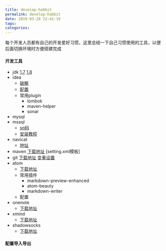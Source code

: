 ```yaml
---
title: develop-habbit
permalink: develop-habbit
date: 2019-03-28 22:41:19
tags:
categories:
---
```

每个开发人员都有自己的开发爱好习惯，这里总结一下自己习惯使用的工具，以便后面切换环境时方便搭建完成
<!--more-->
#### 开发工具
- jdk
  [1.7]()
  [1.8]()
- idea
  - [破解]()
  - [配置]()
  - 常用plugin
    - lombok
    - maven-helper
    - sonar
- mysql
- mssql
  - [sn码]()
  - [安装教程]()
- navicat
  - [地址]()
- maven
  [下载地址]()
  [setting.xml模板]
- git
  [下载地址]()
  [变量设置]()
- atom
  - [下载地址]()
  - 常用插件
    - markdown-preview-enhanced
    - atom-beauty
    - markdown-writer
  - 配置
- onenote
  - [下载地址]()
- xmind
  - [下载地址]()
- shadowsocks
  - [下载地址]()

#### 配置导入导出

